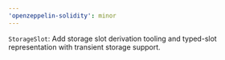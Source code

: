 ```yaml
---
'openzeppelin-solidity': minor
---
```


`StorageSlot`: Add storage slot derivation tooling and typed-slot representation with transient storage support.
